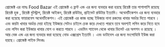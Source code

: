 প্রোজেক্ট এর নামঃ Food Bazar
এই প্রোজেক্ট এ ফ্রন্ট এন্ড এর জন্য ব্যবহার করা হয়ছে  রিয়েক্ট তার পাশাপাশি রয়েছে রিয়েক্ট হুক , রিয়েক্ট বুটস্ট্রাপ, রিয়েক্ট আইকন, রিয়েক্ট রাউটার, প্রাইভেট রাউটার ইত্যাদি। 
অথেনটিকেশন এর জন্য ব্যবহার করা হয়েছে ফায়ারবেস অথেনটিকেশন।
এই প্রোজেক্ট এর কাজ হচ্ছে ইউজার নানা রকমের খাবার অর্ডার দিতে পারবে । এবং কয়টা খাবার অর্ডার দেয়া হইছে ইউজার সেটাও চাইলে চেক করে দেখতে পারবে তবে অবশ্যই লগিন করে নিতে হবে এবং লগিন করা ইউজার খাবার যোগ ও করতে পারবে । এডমিন প্যানেল থেকে খাবার ডিলেট এর অপশন ও রয়েছে ।
আর বেক এন্ড এর জন্য ব্যবহার করা হয়েছে নোড এক্সপ্রেস ইত্যাদি । এবং ডাটাবেস এর জন্য মংগোডিবি ইউজ করা হয়ছে।
প্রোজেক্ট লাইভ লিংকঃ 